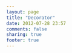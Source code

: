```yaml
---
layout: page
title: "Decorator"
date: 2012-07-28 23:57
comments: false
sharing: true
footer: true
---
```

